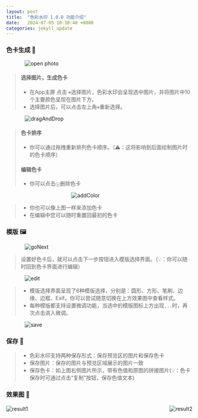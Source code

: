 ```yaml
---
layout: post
title:  "色彩水印 1.0.0 功能介绍"
date:   2024-07-05 10:30:40 +0800
categories: jekyll update
---
```


### 色卡生成 🎨

<img src="{{ site.baseurl }}/assets/features/1.png" alt="open photo" style="display: block; max-width: 80%; margin: 0 auto;" />

> #### 选择图片，生成色卡
> - 在App主屏 点击 `⊕`选择图片，色彩水印会呈现选中图片，并将图片中10个主要颜色呈现在图片下方。
> - 选择图片后，可以点击左上角`⊕`重新选择。

<img src="{{ site.baseurl }}/assets/features/dragAndDrop.png" alt="dragAndDrop" style="display: block; max-width: 80%; margin: 0 auto;" />

> #### 色卡排序
> - 你可以通过拖拽重新排列色卡顺序。（⚠️：这将影响到后面绘制图片时的色卡顺序）
> #### 编辑色卡
> - 你可以点击`ⓧ`删除色卡

<img src="{{ site.baseurl }}/assets/features/addColor.png" alt="addColor" style="display: block; max-width: 30%; margin: 0 auto;" />

> - 你也可以像上图一样来添加色卡
> - 在编辑中您可以随时重置回最初的色卡


### 模版 🖼️

<img src="{{ site.baseurl }}/assets/features/goNext.png" alt="goNext" style="display: block; max-width: 80%; margin: 0 auto;" />

> 设置好色卡后，就可以点击下一步按钮进入模版选择界面。（💡：你可以随时回到色卡界面进行编辑）

<img src="{{ site.baseurl }}/assets/features/edit.png" alt="edit" style="display: block; max-width: 80%; margin: 0 auto;" />

> - 模版选择界面呈现了6种模版选择，分别是：圆形、方形、笔刷、边缘、边框、Exif。你可以尝试随意切换在上方效果图中查看样式。
> - 每种模版都支持设置微调功能，当选中的模版图标上方出现`...`时，再次点击进入微调。

<img src="{{ site.baseurl }}/assets/features/save.png" alt="save" style="display: block; max-width: 80%; margin: 0 auto;" />

### 保存 💾

> - 色彩水印支持两种保存形式：保存预览区的图片和保存色卡
> - 保存图片：保存的图片与预览区域展示的图片一致
> - 保存色卡：如上图右侧图片所示，带有色值和原图的拼接图片(💡：色卡保存时可通过点击“复制”按钮，保存色值文本)

### 效果图 💫

<div style="display: flex; flex-wrap: wrap; justify-content: space-between;">
  <img src="{{ site.baseurl }}/assets/features/result1.jpg" alt="result1" style="margin: 3px 0;" />
  <img src="{{ site.baseurl }}/assets/features/result2.jpg" alt="result2" style="margin: 3px 0;" />
</div>


